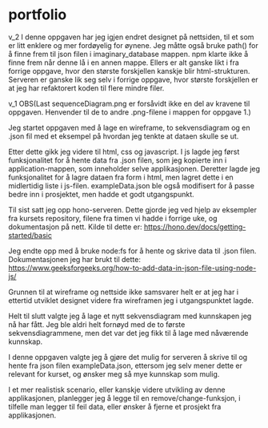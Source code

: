 # portfolio

v_2
I denne oppgaven har jeg igjen endret designet på nettsiden, til et som er litt enklere og mer fordøyelig for øynene.
Jeg måtte også bruke path() for å finne frem til json filen i imaginary_database mappen. npm klarte ikke å finne frem når denne lå i en annen mappe.
Ellers er alt ganske likt i fra forrige oppgave, hvor den største forskjellen kanskje blir html-strukturen.
Serveren er ganske lik seg selv i forrige oppgave, hvor største forskjellen er at jeg har refaktorert koden til flere mindre filer.


v_1
OBS(Last sequenceDiagram.png er forsåvidt ikke en del av kravene til oppgaven. Henvender til de to andre .png-filene i mappen for oppgave 1.)

Jeg startet oppgaven med å lage en wireframe, to sekvensdiagram og en .json fil med et eksempel på hvordan jeg tenkte at dataen skulle se ut.

Etter dette gikk jeg videre til html, css og javascript.
I js lagde jeg først funksjonalitet for å hente data fra .json filen, som jeg kopierte inn i application-mappen, som inneholder selve applikasjonen. Deretter lagde jeg funksjonalitet for å lagre dataen fra form i html, men lagret dette i en midlertidig liste i js-filen. exampleData.json ble også modifisert for å passe bedre inn i prosjektet, men hadde et godt utgangspunkt.

Til sist satt jeg opp hono-serveren. Dette gjorde jeg ved hjelp av eksempler fra kursets repository, filene fra timen vi hadde i forrige uke, og dokumentasjon på nett. Kilde til dette er: https://hono.dev/docs/getting-started/basic

Jeg endte opp med å bruke node:fs for å hente og skrive data til .json filen. Dokumentasjonen jeg har brukt til dette: https://www.geeksforgeeks.org/how-to-add-data-in-json-file-using-node-js/

Grunnen til at wireframe og nettside ikke samsvarer helt er at jeg har i ettertid utviklet designet videre fra wireframen jeg i utgangspunktet lagde.

Helt til slutt valgte jeg å lage et nytt sekvensdiagram med kunnskapen jeg nå har fått. Jeg ble aldri helt fornøyd med de to første sekvensdiagrammene, men det var det jeg fikk til å lage med nåværende kunnskap.

I denne oppgaven valgte jeg å gjøre det mulig for serveren å skrive til og hente fra json filen exampleData.json, ettersom jeg selv mener dette er relevant for kurset, og ønsker meg så mye kunnskap som mulig.

I et mer realistisk scenario, eller kanskje videre utvikling av denne applikasjonen, planlegger jeg å legge til en remove/change-funksjon, i tilfelle man legger til feil data, eller ønsker å fjerne et prosjekt fra applikasjonen.
